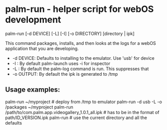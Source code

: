 palm-run - helper script for webOS development
==============================================

palm-run [-d DEVICE] [-L] [-I] [-o DIRECTORY] [directory | ipk]

This command packages, installs, and then looks at the logs for a webOS application that you are developing.

* -d DEVICE: Defaults to installing to the emulator. Use 'usb' for device
* -I       : By default palm-launch uses -i for inspector
* -L       : By default the palm-log command is run. This suppresses that
* -o OUTPUT: By default the ipk is generated to /tmp

Usage examples:
--------------
palm-run ~/myproject # deploy from /tmp to emulator
palm-run -d usb -L -o /packages ~/myproject
palm-run /path/to/com.palm.app.videogallery_1.0.1_all.ipk 
         # has to be in the format of path/ID_VERSION.ipk
palm-run # use the current directory and all the defaults
